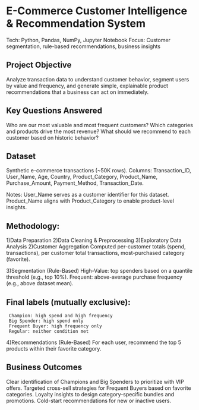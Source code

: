 # E-Commerce Customer Intelligence & Recommendation System

Tech: Python, Pandas, NumPy, Jupyter Notebook
Focus: Customer segmentation, rule-based recommendations, business insights

## Project Objective
Analyze transaction data to understand customer behavior, segment users by value and frequency, and generate simple, explainable product recommendations that a business can act on immediately.

## Key Questions Answered
Who are our most valuable and most frequent customers?
Which categories and products drive the most revenue?
What should we recommend to each customer based on historic behavior?

## Dataset
Synthetic e-commerce transactions (~50K rows).
Columns: Transaction_ID, User_Name, Age, Country, Product_Category, Product_Name, Purchase_Amount, Payment_Method, Transaction_Date.

Notes:
User_Name serves as a customer identifier for this dataset.
Product_Name aligns with Product_Category to enable product-level insights.

## Methodology:

1)Data Preparation
2)Data Cleaning & Preprocessing
3)Exploratory Data Analysis
2)Customer Aggregation
  Computed per-customer totals (spend, transactions), per customer total transactions, most-purchased category (favorite).

3)Segmentation (Rule-Based)
  High-Value: top spenders based on a quantile threshold (e.g., top 10%).
  Frequent: above-average purchase frequency (e.g., above dataset mean).
  ## Final labels (mutually exclusive):
     Champion: high spend and high frequency
     Big Spender: high spend only
     Frequent Buyer: high frequency only
     Regular: neither condition met

4)Recommendations (Rule-Based)
  For each user, recommend the top 5 products within their favorite category.

## Business Outcomes
  Clear identification of Champions and Big Spenders to prioritize with VIP offers.
  Targeted cross-sell strategies for Frequent Buyers based on favorite categories.
  Loyalty insights to design category-specific bundles and promotions.
  Cold-start recommendations for new or inactive users.

